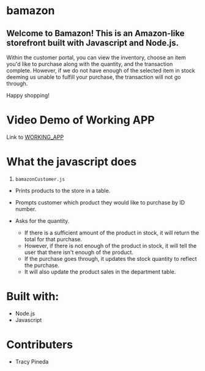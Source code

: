 # bamazon

## Welcome to Bamazon! This is an Amazon-like storefront built with Javascript and Node.js. 

Within the customer portal, you can view the inventory, choose an item you'd like to purchase
along with the quantity, and the transaction complete. However, if we do not have enough 
of the selected item in stock deeming us unable to fulfill your purchase, the transaction 
will not go through.

Happy shopping!

# Video Demo of Working APP

Link to [WORKING_APP]()

# What the javascript does

1. `bamazonCustomer.js`
- Prints products to the store in a table.
- Prompts customer which product they would like to purchase by ID number.
- Asks for the quantity.

  - If there is a sufficient amount of the product in stock, it will return the total for that purchase.
  - However, if there is not enough of the product in stock, it will tell the user that there isn't enough of the product.
  - If the purchase goes through, it updates the stock quantity to reflect the purchase.
  - It will also update the product sales in the department table.

# Built with:

- Node.js
- Javascript

# Contributers
- Tracy Pineda

